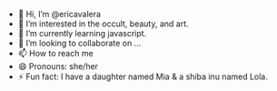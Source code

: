 - 👋 Hi, I’m @ericavalera
- 👀 I’m interested in the occult, beauty, and art.
- 🌱 I’m currently learning javascript.
- 💞️ I’m looking to collaborate on ...
- 📫 How to reach me 
- 😄 Pronouns: she/her
- ⚡ Fun fact: I have a daughter named Mia & a shiba inu named Lola.

<!---
ericavalera/ericavalera is a ✨ special ✨ repository because its `README.md` (this file) appears on your GitHub profile.
You can click the Preview link to take a look at your changes.
--->
